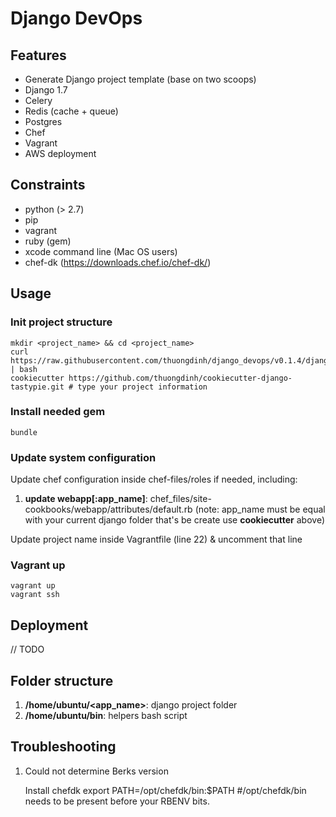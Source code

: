 # Django DevOps

## Features
 - Generate Django project template (base on two scoops)
 - Django 1.7
 - Celery
 - Redis (cache + queue)
 - Postgres
 - Chef
 - Vagrant
 - AWS deployment


## Constraints
 - python (> 2.7)
 - pip
 - vagrant
 - ruby (gem)
 - xcode command line (Mac OS users)
 - chef-dk (https://downloads.chef.io/chef-dk/)


## Usage

### Init project structure

	mkdir <project_name> && cd <project_name>
    curl https://raw.githubusercontent.com/thuongdinh/django_devops/v0.1.4/django_devops.sh | bash
    cookiecutter https://github.com/thuongdinh/cookiecutter-django-tastypie.git # type your project information

### Install needed gem

	bundle

### Update system configuration

Update chef configuration inside chef-files/roles if needed, including:
	
1. **update webapp[:app_name]**: chef_files/site-cookbooks/webapp/attributes/default.rb (note: app_name must be equal with your current django folder that's be create use **cookiecutter** above)

Update project name inside Vagrantfile (line 22) & uncomment that line

### Vagrant up

	vagrant up
	vagrant ssh


## Deployment

// TODO

## Folder structure

1. **/home/ubuntu/<app_name>**: django project folder
2. **/home/ubuntu/bin**: helpers bash script

## Troubleshooting

1. Could not determine Berks version

	Install chefdk
	export PATH=/opt/chefdk/bin:$PATH #/opt/chefdk/bin needs to be present before your RBENV bits.
